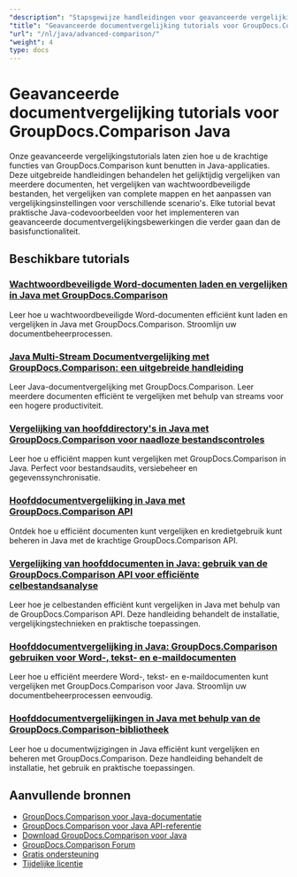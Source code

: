 ```yaml
---
"description": "Stapsgewijze handleidingen voor geavanceerde vergelijkingsfuncties, waaronder het vergelijken van meerdere documenten, vergelijkingsinstellingen en beveiligde documenten."
"title": "Geavanceerde documentvergelijking tutorials voor GroupDocs.Comparison Java"
"url": "/nl/java/advanced-comparison/"
"weight": 4
type: docs
---
```

# Geavanceerde documentvergelijking tutorials voor GroupDocs.Comparison Java

Onze geavanceerde vergelijkingstutorials laten zien hoe u de krachtige functies van GroupDocs.Comparison kunt benutten in Java-applicaties. Deze uitgebreide handleidingen behandelen het gelijktijdig vergelijken van meerdere documenten, het vergelijken van wachtwoordbeveiligde bestanden, het vergelijken van complete mappen en het aanpassen van vergelijkingsinstellingen voor verschillende scenario's. Elke tutorial bevat praktische Java-codevoorbeelden voor het implementeren van geavanceerde documentvergelijkingsbewerkingen die verder gaan dan de basisfunctionaliteit.

## Beschikbare tutorials

### [Wachtwoordbeveiligde Word-documenten laden en vergelijken in Java met GroupDocs.Comparison](./groupdocs-compare-protected-word-documents-java/)
Leer hoe u wachtwoordbeveiligde Word-documenten efficiënt kunt laden en vergelijken in Java met GroupDocs.Comparison. Stroomlijn uw documentbeheerprocessen.

### [Java Multi-Stream Documentvergelijking met GroupDocs.Comparison: een uitgebreide handleiding](./java-groupdocs-comparison-multi-stream-document-guide/)
Leer Java-documentvergelijking met GroupDocs.Comparison. Leer meerdere documenten efficiënt te vergelijken met behulp van streams voor een hogere productiviteit.

### [Vergelijking van hoofddirectory's in Java met GroupDocs.Comparison voor naadloze bestandscontroles](./master-directory-comparison-java-groupdocs-comparison/)
Leer hoe u efficiënt mappen kunt vergelijken met GroupDocs.Comparison in Java. Perfect voor bestandsaudits, versiebeheer en gegevenssynchronisatie.

### [Hoofddocumentvergelijking in Java met GroupDocs.Comparison API](./master-document-comparison-java-groupdocs-api/)
Ontdek hoe u efficiënt documenten kunt vergelijken en kredietgebruik kunt beheren in Java met de krachtige GroupDocs.Comparison API.

### [Vergelijking van hoofddocumenten in Java: gebruik van de GroupDocs.Comparison API voor efficiënte celbestandsanalyse](./groupdocs-comparison-java-api-document-comparison/)
Leer hoe je celbestanden efficiënt kunt vergelijken in Java met behulp van de GroupDocs.Comparison API. Deze handleiding behandelt de installatie, vergelijkingstechnieken en praktische toepassingen.

### [Hoofddocumentvergelijking in Java: GroupDocs.Comparison gebruiken voor Word-, tekst- en e-maildocumenten](./master-document-comparison-java-groupdocs/)
Leer hoe u efficiënt meerdere Word-, tekst- en e-maildocumenten kunt vergelijken met GroupDocs.Comparison voor Java. Stroomlijn uw documentbeheerprocessen eenvoudig.

### [Hoofddocumentvergelijkingen in Java met behulp van de GroupDocs.Comparison-bibliotheek](./master-java-document-comparisons-groupdocs/)
Leer hoe u documentwijzigingen in Java efficiënt kunt vergelijken en beheren met GroupDocs.Comparison. Deze handleiding behandelt de installatie, het gebruik en praktische toepassingen.

## Aanvullende bronnen

- [GroupDocs.Comparison voor Java-documentatie](https://docs.groupdocs.com/comparison/java/)
- [GroupDocs.Comparison voor Java API-referentie](https://reference.groupdocs.com/comparison/java/)
- [Download GroupDocs.Comparison voor Java](https://releases.groupdocs.com/comparison/java/)
- [GroupDocs.Comparison Forum](https://forum.groupdocs.com/c/comparison)
- [Gratis ondersteuning](https://forum.groupdocs.com/)
- [Tijdelijke licentie](https://purchase.groupdocs.com/temporary-license/)